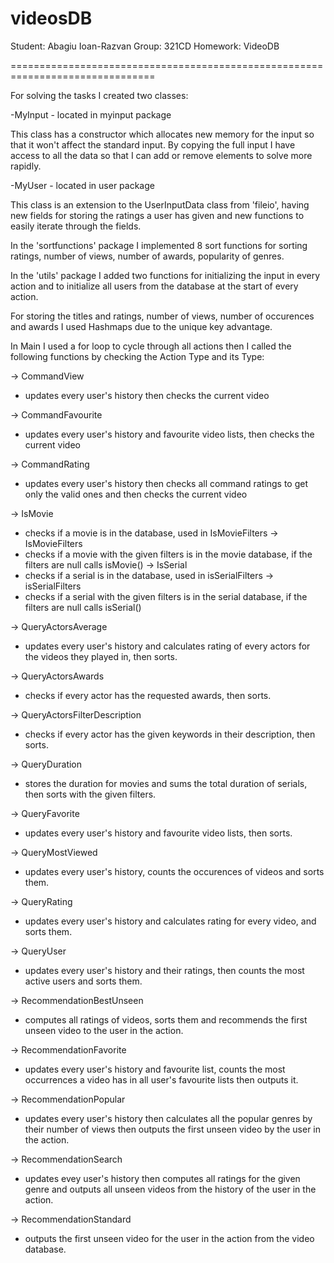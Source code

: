 # videosDB

Student: Abagiu Ioan-Razvan
Group: 321CD
Homework: VideoDB

===============================================================================

For solving the tasks I created two classes:

-MyInput - located in myinput package

This class has a constructor which allocates new memory for the input so that
it won't affect the standard input. By copying the full input I have access to
all the data so that I can add or remove elements to solve more rapidly.

-MyUser - located in user package

This class is an extension to the UserInputData class from 'fileio', having
new fields for storing the ratings a user has given and new functions to
easily iterate through the fields.

In the 'sortfunctions' package I implemented 8 sort functions for sorting
ratings, number of views, number of awards, popularity of genres.

In the 'utils' package I added two functions for initializing the input in
every action and to initialize all users from the database at the start of
every action.

For storing the titles and ratings, number of views, number of occurences
and awards I used Hashmaps due to the unique key advantage.

In Main I used a for loop to cycle through all actions then I called the
following functions by checking the Action Type and its Type:

-> CommandView
 - updates every user's history then checks the current video

-> CommandFavourite
 - updates every user's history and favourite video lists,
then checks the current video

-> CommandRating
 - updates every user's history then checks all command ratings
to get only the valid ones and then checks the current video 

-> IsMovie
 - checks if a movie is in the database, used in IsMovieFilters
-> IsMovieFilters
 - checks if a movie with the given filters is in the
movie database, if the filters are null calls isMovie()
-> IsSerial
 - checks if a serial is in the database, used in isSerialFilters
-> isSerialFilters
 - checks if a serial with the given filters is in the
serial database, if the filters are null calls isSerial()

-> QueryActorsAverage
 - updates every user's history and calculates rating
of every actors for the videos they played in, then sorts.

-> QueryActorsAwards
 - checks if every actor has the requested awards, then
sorts.

-> QueryActorsFilterDescription
 - checks if every actor has the given keywords
in their description, then sorts.

-> QueryDuration
 - stores the duration for movies and sums the total duration
of serials, then sorts with the given filters.

-> QueryFavorite
 - updates every user's history and favourite video lists, then
sorts.

-> QueryMostViewed
 - updates every user's history, counts the occurences of videos
and sorts them.

-> QueryRating
 - updates every user's history and calculates rating for every video,
and sorts them.

-> QueryUser
 - updates every user's history and their ratings, then counts the
most active users and sorts them.

-> RecommendationBestUnseen
 - computes all ratings of videos, sorts them and
recommends the first unseen video to the user in the action.

-> RecommendationFavorite
 - updates every user's history and favourite list, counts
the most occurrences a video has in all user's favourite lists then outputs it.

-> RecommendationPopular
 - updates every user's history then calculates all the
popular genres by their number of views then outputs the first unseen video by
the user in the action.

-> RecommendationSearch
 - updates evey user's history then computes all ratings for
the given genre and outputs all unseen videos from the history of the user in the
action.

-> RecommendationStandard
 - outputs the first unseen video for the user in the action
from the video database.

